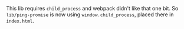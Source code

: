 This lib requires `child_process` and webpack didn't like that one bit. So `lib/ping-promise` is now using `window.child_process`, placed there in `index.html`.